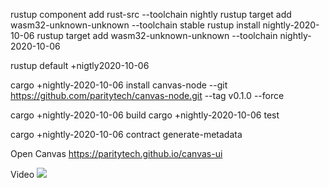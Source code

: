 rustup component add rust-src --toolchain nightly
rustup target add wasm32-unknown-unknown --toolchain stable
rustup install nightly-2020-10-06
rustup target add wasm32-unknown-unknown --toolchain nightly-2020-10-06

rustup default +nigtly2020-10-06 

cargo +nightly-2020-10-06 install canvas-node --git https://github.com/paritytech/canvas-node.git --tag v0.1.0 --force

cargo +nightly-2020-10-06  build
cargo +nightly-2020-10-06  test

cargo +nightly-2020-10-06  contract generate-metadata

Open 
Canvas 
https://paritytech.github.io/canvas-ui

Video 
[![](http://img.youtube.com/vi/2z8Ypldwj1Y/0.jpg)](http://www.youtube.com/watch?v=2z8Ypldwj1Y "Video Explain")
